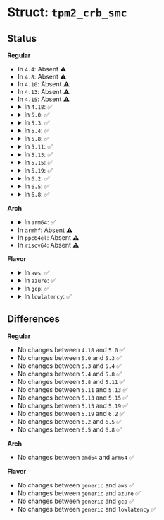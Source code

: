 # Struct: <code>tpm2_crb_smc</code>

## Status
<b>Regular</b>
<ul>
<li>
In <code>4.4</code>: Absent ⚠️
</li>
<li>
In <code>4.8</code>: Absent ⚠️
</li>
<li>
In <code>4.10</code>: Absent ⚠️
</li>
<li>
In <code>4.13</code>: Absent ⚠️
</li>
<li>
In <code>4.15</code>: Absent ⚠️
</li>
<li>
<details>
<summary>In <code>4.18</code>: ✅</summary>

```c
struct tpm2_crb_smc {
    u32 interrupt;
    u8 interrupt_flags;
    u8 op_flags;
    u16 reserved2;
    u32 smc_func_id;
};
```
</details>
</li>
<li>
<details>
<summary>In <code>5.0</code>: ✅</summary>

```c
struct tpm2_crb_smc {
    u32 interrupt;
    u8 interrupt_flags;
    u8 op_flags;
    u16 reserved2;
    u32 smc_func_id;
};
```
</details>
</li>
<li>
<details>
<summary>In <code>5.3</code>: ✅</summary>

```c
struct tpm2_crb_smc {
    u32 interrupt;
    u8 interrupt_flags;
    u8 op_flags;
    u16 reserved2;
    u32 smc_func_id;
};
```
</details>
</li>
<li>
<details>
<summary>In <code>5.4</code>: ✅</summary>

```c
struct tpm2_crb_smc {
    u32 interrupt;
    u8 interrupt_flags;
    u8 op_flags;
    u16 reserved2;
    u32 smc_func_id;
};
```
</details>
</li>
<li>
<details>
<summary>In <code>5.8</code>: ✅</summary>

```c
struct tpm2_crb_smc {
    u32 interrupt;
    u8 interrupt_flags;
    u8 op_flags;
    u16 reserved2;
    u32 smc_func_id;
};
```
</details>
</li>
<li>
<details>
<summary>In <code>5.11</code>: ✅</summary>

```c
struct tpm2_crb_smc {
    u32 interrupt;
    u8 interrupt_flags;
    u8 op_flags;
    u16 reserved2;
    u32 smc_func_id;
};
```
</details>
</li>
<li>
<details>
<summary>In <code>5.13</code>: ✅</summary>

```c
struct tpm2_crb_smc {
    u32 interrupt;
    u8 interrupt_flags;
    u8 op_flags;
    u16 reserved2;
    u32 smc_func_id;
};
```
</details>
</li>
<li>
<details>
<summary>In <code>5.15</code>: ✅</summary>

```c
struct tpm2_crb_smc {
    u32 interrupt;
    u8 interrupt_flags;
    u8 op_flags;
    u16 reserved2;
    u32 smc_func_id;
};
```
</details>
</li>
<li>
<details>
<summary>In <code>5.19</code>: ✅</summary>

```c
struct tpm2_crb_smc {
    u32 interrupt;
    u8 interrupt_flags;
    u8 op_flags;
    u16 reserved2;
    u32 smc_func_id;
};
```
</details>
</li>
<li>
<details>
<summary>In <code>6.2</code>: ✅</summary>

```c
struct tpm2_crb_smc {
    u32 interrupt;
    u8 interrupt_flags;
    u8 op_flags;
    u16 reserved2;
    u32 smc_func_id;
};
```
</details>
</li>
<li>
<details>
<summary>In <code>6.5</code>: ✅</summary>

```c
struct tpm2_crb_smc {
    u32 interrupt;
    u8 interrupt_flags;
    u8 op_flags;
    u16 reserved2;
    u32 smc_func_id;
};
```
</details>
</li>
<li>
<details>
<summary>In <code>6.8</code>: ✅</summary>

```c
struct tpm2_crb_smc {
    u32 interrupt;
    u8 interrupt_flags;
    u8 op_flags;
    u16 reserved2;
    u32 smc_func_id;
};
```
</details>
</li>
</ul>
<b>Arch</b>
<ul>
<li>
<details>
<summary>In <code>arm64</code>: ✅</summary>

```c
struct tpm2_crb_smc {
    u32 interrupt;
    u8 interrupt_flags;
    u8 op_flags;
    u16 reserved2;
    u32 smc_func_id;
};
```
</details>
</li>
<li>
In <code>armhf</code>: Absent ⚠️
</li>
<li>
In <code>ppc64el</code>: Absent ⚠️
</li>
<li>
In <code>riscv64</code>: Absent ⚠️
</li>
</ul>
<b>Flavor</b>
<ul>
<li>
<details>
<summary>In <code>aws</code>: ✅</summary>

```c
struct tpm2_crb_smc {
    u32 interrupt;
    u8 interrupt_flags;
    u8 op_flags;
    u16 reserved2;
    u32 smc_func_id;
};
```
</details>
</li>
<li>
<details>
<summary>In <code>azure</code>: ✅</summary>

```c
struct tpm2_crb_smc {
    u32 interrupt;
    u8 interrupt_flags;
    u8 op_flags;
    u16 reserved2;
    u32 smc_func_id;
};
```
</details>
</li>
<li>
<details>
<summary>In <code>gcp</code>: ✅</summary>

```c
struct tpm2_crb_smc {
    u32 interrupt;
    u8 interrupt_flags;
    u8 op_flags;
    u16 reserved2;
    u32 smc_func_id;
};
```
</details>
</li>
<li>
<details>
<summary>In <code>lowlatency</code>: ✅</summary>

```c
struct tpm2_crb_smc {
    u32 interrupt;
    u8 interrupt_flags;
    u8 op_flags;
    u16 reserved2;
    u32 smc_func_id;
};
```
</details>
</li>
</ul>

## Differences
<b>Regular</b>
<ul>
<li>
No changes between <code>4.18</code> and <code>5.0</code> ✅
</li>
<li>
No changes between <code>5.0</code> and <code>5.3</code> ✅
</li>
<li>
No changes between <code>5.3</code> and <code>5.4</code> ✅
</li>
<li>
No changes between <code>5.4</code> and <code>5.8</code> ✅
</li>
<li>
No changes between <code>5.8</code> and <code>5.11</code> ✅
</li>
<li>
No changes between <code>5.11</code> and <code>5.13</code> ✅
</li>
<li>
No changes between <code>5.13</code> and <code>5.15</code> ✅
</li>
<li>
No changes between <code>5.15</code> and <code>5.19</code> ✅
</li>
<li>
No changes between <code>5.19</code> and <code>6.2</code> ✅
</li>
<li>
No changes between <code>6.2</code> and <code>6.5</code> ✅
</li>
<li>
No changes between <code>6.5</code> and <code>6.8</code> ✅
</li>
</ul>
<b>Arch</b>
<ul>
<li>
No changes between <code>amd64</code> and <code>arm64</code> ✅
</li>
</ul>
<b>Flavor</b>
<ul>
<li>
No changes between <code>generic</code> and <code>aws</code> ✅
</li>
<li>
No changes between <code>generic</code> and <code>azure</code> ✅
</li>
<li>
No changes between <code>generic</code> and <code>gcp</code> ✅
</li>
<li>
No changes between <code>generic</code> and <code>lowlatency</code> ✅
</li>
</ul>
